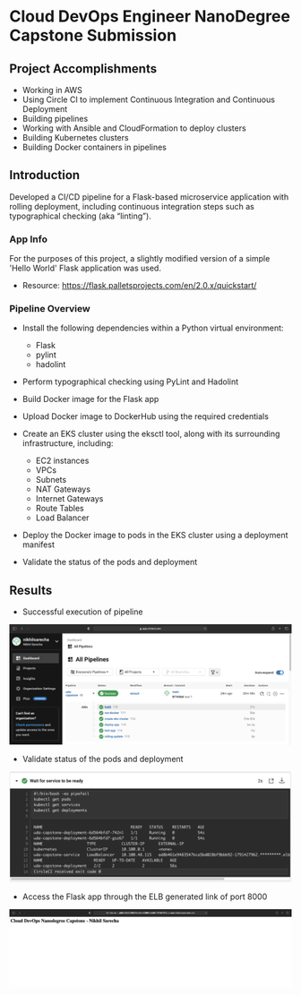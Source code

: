 # Cloud DevOps Engineer NanoDegree Capstone Submission

## Project Accomplishments

- Working in AWS
- Using Circle CI to implement Continuous Integration and Continuous Deployment
- Building pipelines
- Working with Ansible and CloudFormation to deploy clusters
- Building Kubernetes clusters
- Building Docker containers in pipelines

## Introduction

Developed a CI/CD pipeline for a Flask-based microservice application with rolling deployment, including continuous integration steps such as typographical checking (aka “linting”). 

### App Info

For the purposes of this project, a slightly modified version of a simple 'Hello World' Flask application was used.
- Resource: https://flask.palletsprojects.com/en/2.0.x/quickstart/

### Pipeline Overview

- Install the following dependencies within a Python virtual environment:
  - Flask
  - pylint
  - hadolint

- Perform typographical checking using PyLint and Hadolint

- Build Docker image for the Flask app

- Upload Docker image to DockerHub using the required credentials

- Create an EKS cluster using the eksctl tool, along with its surrounding infrastructure, including:
  - EC2 instances
  - VPCs
  - Subnets
  - NAT Gateways
  - Internet Gateways
  - Route Tables
  - Load Balancer

- Deploy the Docker image to pods in the EKS cluster using a deployment manifest

- Validate the status of the pods and deployment

## Results

- Successful execution of pipeline

![alt text](https://github.com/nikhilsarecha/uda-capstone/blob/9be15596e0ca98cefb73a1ca08807a2cdf709c07/screenshots/successful-pipeline.png)

- Validate status of the pods and deployment

![alt text](https://github.com/nikhilsarecha/uda-capstone/blob/e6edd377af8449f831190003100145773438558a/screenshots/testing-deployment.png)

- Access the Flask app through the ELB generated link of port 8000

![alt text](https://github.com/nikhilsarecha/uda-capstone/blob/50cddd2b718405453fdc6986d945a79ce77ef501/screenshots/app.png)